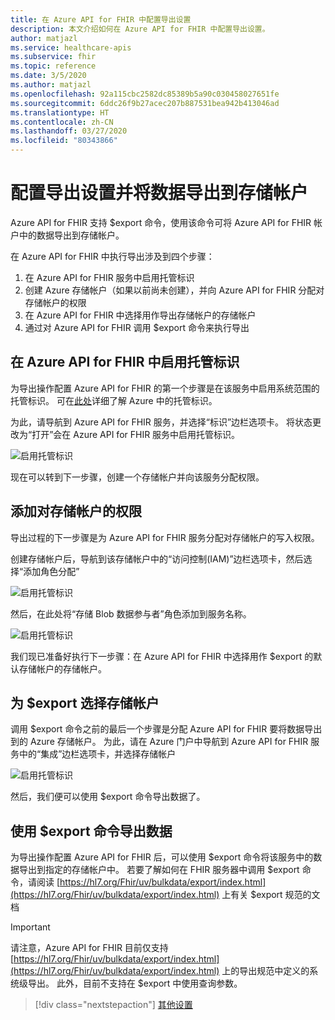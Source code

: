 ```yaml
---
title: 在 Azure API for FHIR 中配置导出设置
description: 本文介绍如何在 Azure API for FHIR 中配置导出设置。
author: matjazl
ms.service: healthcare-apis
ms.subservice: fhir
ms.topic: reference
ms.date: 3/5/2020
ms.author: matjazl
ms.openlocfilehash: 92a115cbc2582dc85389b5a90c030458027651fe
ms.sourcegitcommit: 6ddc26f9b27acec207b887531bea942b413046ad
ms.translationtype: HT
ms.contentlocale: zh-CN
ms.lasthandoff: 03/27/2020
ms.locfileid: "80343866"
---
```

# <a name="configure-export-setting-and-export-the-data-to-a-storage-account"></a>配置导出设置并将数据导出到存储帐户

Azure API for FHIR 支持 $export 命令，使用该命令可将 Azure API for FHIR 帐户中的数据导出到存储帐户。

在 Azure API for FHIR 中执行导出涉及到四个步骤：

1. 在 Azure API for FHIR 服务中启用托管标识
2. 创建 Azure 存储帐户（如果以前尚未创建），并向 Azure API for FHIR 分配对存储帐户的权限
3. 在 Azure API for FHIR 中选择用作导出存储帐户的存储帐户
4. 通过对 Azure API for FHIR 调用 $export 命令来执行导出

## <a name="enabling-managed-identity-on-azure-api-for-fhir"></a>在 Azure API for FHIR 中启用托管标识

为导出操作配置 Azure API for FHIR 的第一个步骤是在该服务中启用系统范围的托管标识。 可在[此处](../active-directory/managed-identities-azure-resources/overview.md)详细了解 Azure 中的托管标识。

为此，请导航到 Azure API for FHIR 服务，并选择“标识”边栏选项卡。 将状态更改为“打开”会在 Azure API for FHIR 服务中启用托管标识。

![启用托管标识](media/export-data/fhir-mi-enabled.png)

现在可以转到下一步骤，创建一个存储帐户并向该服务分配权限。

## <a name="adding-permission-to-storage-account"></a>添加对存储帐户的权限

导出过程的下一步骤是为 Azure API for FHIR 服务分配对存储帐户的写入权限。

创建存储帐户后，导航到该存储帐户中的“访问控制(IAM)”边栏选项卡，然后选择“添加角色分配”

![启用托管标识](media/export-data/fhir-export-role-assignment.png)

然后，在此处将“存储 Blob 数据参与者”角色添加到服务名称。

![启用托管标识](media/export-data/fhir-export-role-add.png)

我们现已准备好执行下一步骤：在 Azure API for FHIR 中选择用作 $export 的默认存储帐户的存储帐户。

## <a name="selecting-the-storage-account-for-export"></a>为 $export 选择存储帐户

调用 $export 命令之前的最后一个步骤是分配 Azure API for FHIR 要将数据导出到的 Azure 存储帐户。 为此，请在 Azure 门户中导航到 Azure API for FHIR 服务中的“集成”边栏选项卡，并选择存储帐户 

![启用托管标识](media/export-data/fhir-export-storage.png)

然后，我们便可以使用 $export 命令导出数据了。

## <a name="exporting-the-data-using-export-command"></a>使用 $export 命令导出数据

为导出操作配置 Azure API for FHIR 后，可以使用 $export 命令将该服务中的数据导出到指定的存储帐户中。 若要了解如何在 FHIR 服务器中调用 $export 命令，请阅读 [https://hl7.org/Fhir/uv/bulkdata/export/index.html](https://hl7.org/Fhir/uv/bulkdata/export/index.html) 上有关 $export 规范的文档

> [!IMPORTANT]
> 请注意，Azure API for FHIR 目前仅支持 [https://hl7.org/Fhir/uv/bulkdata/export/index.html](https://hl7.org/Fhir/uv/bulkdata/export/index.html) 上的导出规范中定义的系统级导出。 此外，目前不支持在 $export 中使用查询参数。

>[!div class="nextstepaction"]
>[其他设置](azure-api-for-fhir-additional-settings.md)